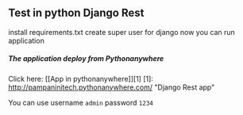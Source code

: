 ## Test in python Django Rest

install requirements.txt
create super user for django
now you can run application

##### The application deploy from Pythonanywhere

Click here: [[App in pythonanywhere]][1]
[1]: http://pampaninitech.pythonanywhere.com/ "Django Rest app"

You can use username `admin` password `1234`
